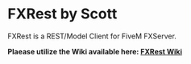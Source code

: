 
# FXRest by Scott
FXRest is a REST/Model Client for FiveM FXServer.

__Plaease utilize the Wiki available here: [FXRest Wiki](https://github.com/plunkettscott/fxrest/wiki)__
